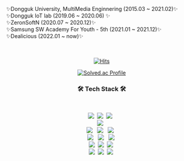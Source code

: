<!--### Hi there 👋-->

<!--
**KingBlackCow/KingBlackCow** is a ✨ _special_ ✨ repository because its `README.md` (this file) appears on your GitHub profile.

Here are some ideas to get you started:

- 🔭 I’m currently working on ...
- 🌱 I’m currently learning ...
- 👯 I’m looking to collaborate on ...
- 🤔 I’m looking for help with ...
- 💬 Ask me about ...
- 📫 How to reach me: ...
- 😄 Pronouns: ...
- ⚡ Fun fact: ...
-->
<div align="center">
  <div align="left">
   ✨Dongguk University, MultiMedia Enginnering  (2015.03 ~ 2021.02)✨<br>
   ✨Dongguk IoT lab (2019.06 ~ 2020.06) ✨<br>
   ✨ZeronSoftN (2020.07 ~ 2020.12)✨<br> 
   ✨Samsung SW Academy For Youth - 5th (2021.01 ~ 2021.12)✨<br>
   ✨Dealicious (2022.01 ~ now)✨<br>
  </div>
  <br><br>
  
[![Hits](https://hits.seeyoufarm.com/api/count/incr/badge.svg?url=https%3A%2F%2Fgithub.com%2Fsmiteflame&count_bg=%2379C83D&title_bg=%23555555&icon=&icon_color=%23E7E7E7&title=hits&edge_flat=false)](https://hits.seeyoufarm.com)


  [![Solved.ac Profile](http://mazassumnida.wtf/api/v2/generate_badge?boj=sgs1159)](https://solved.ac/sgs1159/)



<h3 align="center"><b>🛠 Tech Stack 🛠</b></h3>
</br>
<p align="center">
  <img src="https://img.shields.io/badge/Java-brightgreen?style=flat-square&logo=Java&logoColor=white"/></a>&nbsp
  <img src="https://img.shields.io/badge/JavaScript-F7DF1E?style=flat-square&logo=JavaScript&logoColor=white"/></a>&nbsp
  <img src="https://img.shields.io/badge/Ruby-red?style=flat-square&logo=ruby%2B%2B&logoColor=white"/></a> &nbsp <br>
  <img src="https://img.shields.io/badge/c++-00599C?style=flat-square&logo=c%2B%2B&logoColor=white"/></a> &nbsp <br>
  <img src="https://img.shields.io/badge/HTML5-E34F26?style=flat-square&logo=HTML5&logoColor=white"/></a> &nbsp
  <img src="https://img.shields.io/badge/CSS3-1572B6?style=flat-square&logo=CSS3&logoColor=white"/></a> &nbsp
  <img src="https://img.shields.io/badge/Node.js-339933?style=flat-square&logo=Node.js&logoColor=white"/></a> &nbsp <br>
  <img src="https://img.shields.io/badge/MongoDB-47A248?style=flat-square&logo=MongoDB&logoColor=white"/></a> &nbsp 
  <img src="https://img.shields.io/badge/MySQL-4479A1?style=flat-square&logo=MySQL&logoColor=white"/></a> &nbsp 
  <img src="https://img.shields.io/badge/Redis-DC382D?style=flat-square&logo=Redis&logoColor=white"/></a>&nbsp <br>
  <img src="https://img.shields.io/badge/Spring-6DB33F?style=flat-square&logo=Springboot&logoColor=white"/></a>&nbsp 
  <img src="https://img.shields.io/badge/Springboot-6DB33F?style=flat-square&logo=Springboot&logoColor=white"/></a>&nbsp 
  <img src="https://img.shields.io/badge/Vue.js-4FC08D?style=flat-square&logo=Vue.js&logoColor=white"/></a>&nbsp<br>
  <img src="https://img.shields.io/badge/AmazonAWS-232F3E?style=flat-square&logo=AmazonAWS&logoColor=white"/></a>&nbsp 
  <img src="https://img.shields.io/badge/Jenkins-D24939?style=flat-square&logo=Jenkins&logoColor=white"/></a>&nbsp 
  <img src="https://img.shields.io/badge/Docker-2496ED?style=flat-square&logo=Docker&logoColor=white"/></a>&nbsp 
 </p>
 </div>

